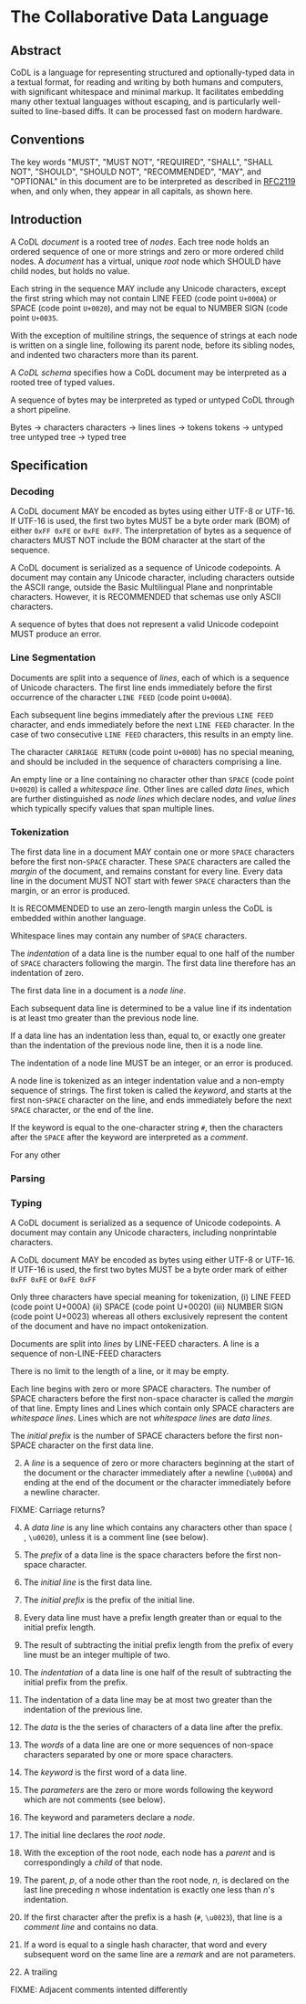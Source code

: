 # The Collaborative Data Language

## Abstract

CoDL is a language for representing structured and optionally-typed data in
a textual format, for reading and writing by both humans and computers, with
significant whitespace and minimal markup. It facilitates embedding many other
textual languages without escaping, and is particularly well-suited to
line-based diffs. It can be processed fast on modern hardware.

## Conventions

The key words "MUST", "MUST NOT", "REQUIRED", "SHALL", "SHALL NOT", "SHOULD",
"SHOULD NOT", "RECOMMENDED", "MAY", and "OPTIONAL" in this document are to be
interpreted as described in
[RFC2119](https://datatracker.ietf.org/doc/html/rfc2119) when, and only when,
they appear in all capitals, as shown here.

## Introduction

A CoDL _document_ is a rooted tree of _nodes_. Each tree node holds an ordered
sequence of one or more strings and zero or more ordered child nodes. A
_document_ has a virtual, unique _root_ node which SHOULD have child nodes, but
holds no value.

Each string in the sequence MAY include any Unicode characters, except the first
string which may not contain LINE FEED (code point `U+000A`) or SPACE (code
point `U+0020`), and may not be equal to NUMBER SIGN (code point `U+0035`.

With the exception of multiline strings, the sequence of strings at each node is
written on a single line, following its parent node, before its
sibling nodes, and indented two characters more than its parent.

A _CoDL schema_ specifies how a CoDL document may be interpreted as a rooted
tree of typed values.

A sequence of bytes may be interpreted
as typed or untyped CoDL through a short pipeline.


Bytes -> characters
characters -> lines
lines -> tokens
tokens -> untyped tree
untyped tree -> typed tree



## Specification

### Decoding

A CoDL document MAY be encoded as bytes using either UTF-8 or UTF-16. If UTF-16
is used, the first two bytes MUST be a byte order mark (BOM) of either `0xFF 0xFE` or
`0xFE 0xFF`. The interpretation of bytes as a sequence of characters MUST NOT
include the BOM character at the start of the sequence.

A CoDL document is serialized as a sequence of Unicode codepoints. A document may contain
any Unicode character, including characters outside the ASCII range, outside the
Basic Multilingual Plane and nonprintable characters. However, it is RECOMMENDED
that schemas use only ASCII characters.

A sequence of bytes that does not represent a valid Unicode codepoint MUST produce
an error.

### Line Segmentation

Documents are split into a sequence of _lines_, each of which is a sequence of Unicode
characters. The first line ends immediately before the first occurrence of the
character `LINE FEED` (code point `U+000A`).

Each subsequent line begins immediately after the previous `LINE FEED`
character, and ends immediately before the next `LINE FEED` character. In the
case of two consecutive `LINE FEED` characters, this results in an empty line.

The character `CARRIAGE RETURN` (code point `U+000D`) has no special meaning,
and should be included in the sequence of characters comprising a line.

An empty line or a line containing no character other than `SPACE` (code point
`U+0020`) is called a _whitespace line_. Other lines are called _data lines_,
which are further distinguished as _node lines_ which declare nodes, and _value
lines_ which typically specify values that span multiple lines.

### Tokenization

The first data line in a document MAY contain one or more `SPACE` characters
before the first non-`SPACE` character. These `SPACE` characters are called the
_margin_ of the document, and remains constant for every line. Every data line
in the document MUST NOT start with fewer `SPACE` characters than the margin, or
an error is produced.

It is RECOMMENDED to use an zero-length margin unless the CoDL is embedded
within another language.

Whitespace lines may contain any number of `SPACE` characters.

The _indentation_ of a data line is the number equal to one half of the number
of `SPACE` characters following the margin. The first data line therefore has an
indentation of zero.

The first data line in a document is a _node line_.

Each subsequent data line is determined to be a value line if its indentation is
at least tmo greater than the previous node line.

If a data line has an indentation less than, equal to, or exactly one greater
than the indentation of the previous node line, then it is a node line.

The indentation of a node line MUST be an integer, or an error is produced.

A node line is tokenized as an integer indentation value and a non-empty
sequence of strings. The first token is called the _keyword_, and starts at the
first non-`SPACE` character on the line, and ends immediately before the next
`SPACE` character, or the end of the line.

If the keyword is equal to the one-character string `#`, then the characters after the `SPACE` after the keyword are interpreted as a _comment_.

For any other

### Parsing

### Typing

A CoDL document is serialized as a sequence of Unicode codepoints. A document may contain
any Unicode characters, including nonprintable characters.

A CoDL document MAY be encoded as bytes using either UTF-8 or UTF-16. If UTF-16
is used, the first two bytes MUST be a byte order mark of either `0xFF 0xFE` or
`0xFE 0xFF`


Only three characters have special meaning for tokenization,
 (i)   LINE FEED (code point U+000A)
 (ii)  SPACE (code point U+0020)
 (iii) NUMBER SIGN (code point U+0023)
whereas all others exclusively represent the content of the document and have no
impact ontokenization.

Documents are split into _lines_ by LINE-FEED characters. A line is a sequence of non-LINE-FEED
characters

There is no limit to the length of a line,
or it may be empty.

Each line begins with zero or more SPACE characters. The number of SPACE
characters before the first non-space character is called the _margin_ of that
line. Empty lines and Lines which contain only SPACE characters are _whitespace
lines_. Lines which are not _whitespace lines_ are _data lines_.

The _initial prefix_ is the number of SPACE characters before the first non-SPACE character on the
first data line.

2.  A _line_ is a sequence of zero or more characters beginning at the start of the document or the character
    immediately after a newline (`\u000A`) and ending at the end of the document or the character immediately before a
    newline character.

FIXME: Carriage returns?

4.  A _data line_ is any line which contains any characters other than space (` `, `\u0020`), unless it is a comment
    line (see below).

5.  The _prefix_ of a data line is the space characters before the first non-space character.

6.  The _initial line_ is the first data line.
7.  The _initial prefix_ is the prefix of the initial line.
8.  Every data line must have a prefix length greater than or equal to the initial prefix length.
9.  The result of subtracting the initial prefix length from the prefix of every line must be an integer multiple of
    two.
10. The _indentation_ of a data line is one half of the result of subtracting the initial prefix from the prefix.
11. The indentation of a data line may be at most two greater than the indentation of the previous line.
12. The _data_ is the the series of characters of a data line after the prefix.
13. The _words_ of a data line are one or more sequences of non-space characters separated by one or more space
    characters.
14. The _keyword_ is the first word of a data line.
15. The _parameters_ are the zero or more words following the keyword which are not comments (see below).
16. The keyword and parameters declare a _node_.
17. The initial line declares the _root node_.
18. With the exception of the root node, each node has a _parent_ and is correspondingly a _child_ of that node.
19. The parent, _p_, of a node other than the root node, _n_, is declared on the last line preceding _n_ whose
    indentation is exactly one less than _n_'s indentation.
20. If the first character after the prefix is a hash (`#`, `\u0023`), that line is a _comment line_ and contains no
    data.

22. If a word is equal to a single hash character, that word and every subsequent word on the same line are a _remark_
    and are not parameters.
23. A trailing


FIXME: Adjacent comments intented differently
